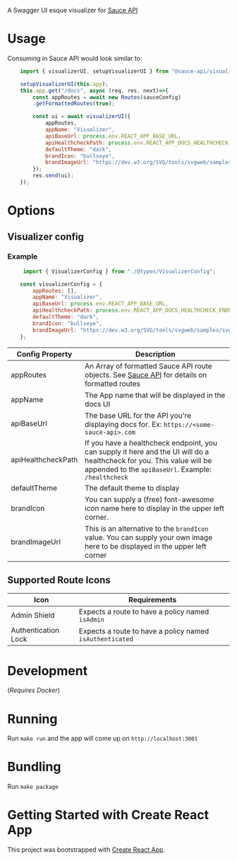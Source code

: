 A Swagger UI esque visualizer for [Sauce API](https://github.com/nenorrell/sauce)


# Usage
Consuming in Sauce API would look similar to: 

```javascript
    import { visualizerUI, setupVisualizerUI } from "@sauce-api/visualizer-ui";

    setupVisualizerUI(this.app);
    this.app.get("/docs", async (req, res, next)=>{
        const appRoutes = await new Routes(sauceConfig)
        .getFormattedRoutes(true);

        const ui = await visualizerUI({
            appRoutes,
            appName: "Visualizer",
            apiBaseUrl: process.env.REACT_APP_BASE_URL,
            apiHealthcheckPath: process.env.REACT_APP_DOCS_HEALTHCHECK_ENDPOINT,
            defaultTheme: "dark",
            brandIcon: "bullseye",
            brandImageUrl: "https://dev.w3.org/SVG/tools/svgweb/samples/svg-files/android.svg"
        });
        res.send(ui);
    });
```



# Options

## Visualizer config

### Example 
```javascript
     import { VisualizerConfig } from "./@types/VisualizerConfig";

    const visualizerConfig = {
        appRoutes: [],
        appName: "Visualizer",
        apiBaseUrl: process.env.REACT_APP_BASE_URL,
        apiHealthcheckPath: process.env.REACT_APP_DOCS_HEALTHCHECK_ENDPOINT,
        defaultTheme: "dark",
        brandIcon: "bullseye",
        brandImageUrl: "https://dev.w3.org/SVG/tools/svgweb/samples/svg-files/android.svg"
    };
```

| Config Property | Description |
| ------ | ------ |
| appRoutes | An Array of formatted Sauce API route objects. See  [Sauce API](https://github.com/nenorrell/sauce) for details on formatted routes|
| appName | The App name that will be displayed in the docs UI |
| apiBaseUrl | The base URL for the API you're displaying docs for. Ex: `https://<some-sauce-api>.com` |
| apiHealthcheckPath | If you have a healthcheck endpoint, you can supply it here and the UI will do a healthcheck for you. This value will be appended to the `apiBaseUrl`. Example: `/healthcheck` |
| defaultTheme | The default theme to display |
| brandIcon | You can supply a (free) font-awesome icon name here to display in the upper left corner. |
| brandImageUrl | This is an alternative to the `brandIcon` value. You can supply your own image here to be displayed in the upper left corner |


## Supported Route Icons
| Icon | Requirements |
| ------ | ------ |
| Admin Shield | Expects a route to have a policy named `isAdmin` |
| Authentication Lock | Expects a route to have a policy named `isAuthenticated` |


# Development
(_Requires Docker_)

# Running
Run `make run` and the app will come up on `http://localhost:3001`

# Bundling
Run `make package`

# Getting Started with Create React App

This project was bootstrapped with [Create React App](https://github.com/facebook/create-react-app).
